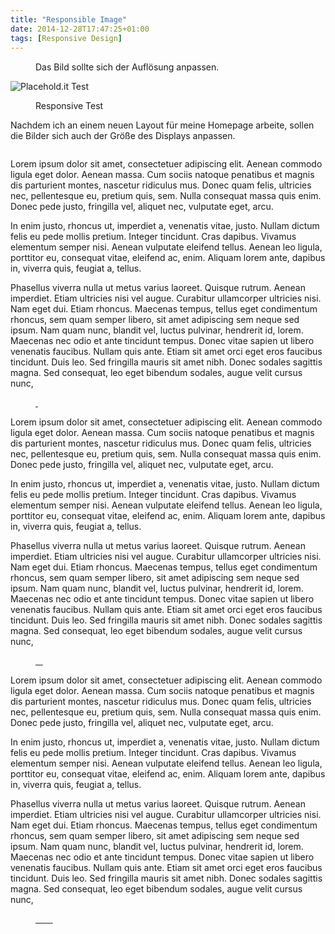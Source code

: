 ```yaml
---
title: "Responsible Image"
date: 2014-12-28T17:47:25+01:00
tags: [Responsive Design]
---
```

<figure class="photo-with-exif">
	<picture>
<!-- Home Settings
	    <source srcset="http://placehold.it/908x448" media="(min-width: 48.063em)" type="image/gif" />
	    <source srcset="http://placehold.it/716x480" media="(min-width: 40.063em)" type="image/gif" />
-->
<!-- Blog Page Settings
		<source srcset="http://placehold.it/715x448" media="(min-width: 62.5em)" type="image/gif" />
	    <source srcset="http://placehold.it/908x480" media="(min-width: 48.063em)" type="image/gif" />
	    <source srcset="http://placehold.it/716x480" media="(min-width: 37.5em)" type="image/gif" />
-->
<!--
		<source src="{{ site.url }}/assets/images/grey.gif" data-srcset="http://placehold.it/715x448" media="(min-width: 62.5em)" type="image/gif" />
	    <source src="{{ site.url }}/assets/images/grey.gif" data-srcset="http://placehold.it/908x480" media="(min-width: 48.063em)" type="image/gif" />
-->
	    <source srcset="{{ site.url }}/assets/images/grey.gif" data-srcset="//placehold.it/936x468 1x, //placehold.it/1872x936 2x" media="(min-width: 1281px)" />
	    <source srcset="{{ site.url }}/assets/images/grey.gif" data-srcset="//placehold.it/1024x512 1x, //placehold.it/2048x1024 2x" media="(min-width: 1025px)" />
	    <source srcset="{{ site.url }}/assets/images/grey.gif" data-srcset="//placehold.it/972x486 1x, //placehold.it/1944x972 2x" media="(min-width: 901px)" />
	    <source srcset="{{ site.url }}/assets/images/grey.gif" data-srcset="//placehold.it/848x424 1x, //placehold.it/1696x848 2x" media="(min-width: 769px)" />
	    <source srcset="{{ site.url }}/assets/images/grey.gif" data-srcset="//placehold.it/732x366 1x, //placehold.it/1464x732 2x" media="(min-width: 601px)" />
	    <source srcset="{{ site.url }}/assets/images/grey.gif" data-srcset="//placehold.it/553x275 1x, //placehold.it/1106x550 2x" media="(min-width: 415px)" />
	    <source srcset="{{ site.url }}/assets/images/grey.gif" data-srcset="//placehold.it/379x175 1x, //placehold.it/718x350 2x" media="(min-width: 376px)" />
	    <source srcset="{{ site.url }}/assets/images/grey.gif" data-srcset="//placehold.it/343x172 1x, //placehold.it/686x344 2x" media="(min-width: 361px)" />
	    <source srcset="{{ site.url }}/assets/images/grey.gif" data-srcset="//placehold.it/328x164 1x, //placehold.it/656x328 2x" media="(min-width: 321px)" />
	    <img data-srcset="//placehold.it/288x178 1x, //placehold.it/576x356 2x " class="lazyload" itemprop="image" data-sizes="auto" alt="Responsive Image" src="data:image/gif;base64,R0lGODlhAQABAAAAACH5BAEKAAEALAAAAAABAAEAAAICTAEAOw==" />
	  </picture>
	  <figcaption>Das Bild sollte sich der Auflösung anpassen.</figcaption>
</figure>
<noscript>
    <img src="//placehold.it/716x480" alt="Placehold.it Test" />
</noscript>

<figure class="">
<a href="//res.cloudinary.com/dsuwkv08y/image/upload/q_auto,f_auto,c_scale,fl_progressive,w_1600/popup/2020-02-11-1-ghk-multivisionsfestival/GHK-Multivisionsfestival.jpg" class="{{ site.image_popup_class }}" title="{{ include.alt }}">
<img
	data-sizes="auto"
    data-src="//placehold.it/288x178 288w"
	data-srcset="//placehold.it/936x468 936w,
//placehold.it/1024x512 1024w,
//placehold.it/972x486 972w,
//placehold.it/848x424 848w,
//placehold.it/732x366 732w,
//placehold.it/553x275 553w,
//placehold.it/379x175 379w,
//placehold.it/343x172 343w,
//placehold.it/328x164 328w"
	class="lazyload" />
</a>
<figcaption>Responsive Test</figcaption>
</figure>
	
Nachdem ich an einem neuen Layout für meine Homepage arbeite, sollen die Bilder sich auch der Größe des Displays anpassen.

<figure class="align-left">
<a href="//res.cloudinary.com/dsuwkv08y/image/upload/q_auto,f_auto,c_scale,fl_progressive,w_1600/popup/2020-02-11-1-ghk-multivisionsfestival/GHK-Multivisionsfestival.jpg" class="{{ site.image_popup_class }}" title="test">
<img
	data-sizes="auto"
    data-src="//placehold.it/288x178 288w"
	data-srcset="//placehold.it/936x468 936w,
//placehold.it/1024x512 1024w,
//placehold.it/972x486 972w,
//placehold.it/848x424 848w,
//placehold.it/732x366 732w,
//placehold.it/553x275 553w,
//placehold.it/379x175 379w,
//placehold.it/343x172 343w,
//placehold.it/328x164 328w,
//placehold.it/274x178 274w"
	class="lazyload" />
</a>
</figure>

Lorem ipsum dolor sit amet, consectetuer adipiscing elit. Aenean commodo ligula eget dolor. Aenean massa. Cum sociis natoque penatibus et magnis dis parturient montes, nascetur ridiculus mus. Donec quam felis, ultricies nec, pellentesque eu, pretium quis, sem. Nulla consequat massa quis enim. Donec pede justo, fringilla vel, aliquet nec, vulputate eget, arcu.

In enim justo, rhoncus ut, imperdiet a, venenatis vitae, justo. Nullam dictum felis eu pede mollis pretium. Integer tincidunt. Cras dapibus. Vivamus elementum semper nisi. Aenean vulputate eleifend tellus. Aenean leo ligula, porttitor eu, consequat vitae, eleifend ac, enim. Aliquam lorem ante, dapibus in, viverra quis, feugiat a, tellus.

Phasellus viverra nulla ut metus varius laoreet. Quisque rutrum. Aenean imperdiet. Etiam ultricies nisi vel augue. Curabitur ullamcorper ultricies nisi. Nam eget dui. Etiam rhoncus. Maecenas tempus, tellus eget condimentum rhoncus, sem quam semper libero, sit amet adipiscing sem neque sed ipsum. Nam quam nunc, blandit vel, luctus pulvinar, hendrerit id, lorem. Maecenas nec odio et ante tincidunt tempus. Donec vitae sapien ut libero venenatis faucibus. Nullam quis ante. Etiam sit amet orci eget eros faucibus tincidunt. Duis leo. Sed fringilla mauris sit amet nibh. Donec sodales sagittis magna. Sed consequat, leo eget bibendum sodales, augue velit cursus nunc,

<figure class="half">
<a href="//res.cloudinary.com/dsuwkv08y/image/upload/q_auto,f_auto,c_scale,fl_progressive,w_1600/popup/2020-02-11-1-ghk-multivisionsfestival/GHK-Multivisionsfestival.jpg" class="{{ site.image_popup_class }}" title="test">
<img
	data-sizes="auto"
    data-src="//placehold.it/288x178 288w"
	data-srcset="//placehold.it/457x225 457w,
//placehold.it/350x175 350w,
//placehold.it/288x178 288w,
//placehold.it/250x75 250w,
//placehold.it/200x50 200w,
//placehold.it/150x75 150w,
//placehold.it/100x50 100w,
//placehold.it/75x35 75w,
//placehold.it/50x25 50w,
//placehold.it/25x12 25w"
	class="lazyload" />
</a>
<a href="//res.cloudinary.com/dsuwkv08y/image/upload/q_auto,f_auto,c_scale,fl_progressive,w_1600/popup/2020-02-11-1-ghk-multivisionsfestival/GHK-Multivisionsfestival.jpg" class="{{ site.image_popup_class }}" title="test">
<img
	data-sizes="auto"
    data-src="//placehold.it/288x178 288w"
	data-srcset="//placehold.it/457x225 457w,
//placehold.it/350x175 350w,
//placehold.it/288x178 288w,
//placehold.it/250x75 250w,
//placehold.it/200x50 200w,
//placehold.it/150x75 150w,
//placehold.it/100x50 100w,
//placehold.it/75x35 75w,
//placehold.it/50x25 50w,
//placehold.it/25x12 25w"
	class="lazyload" />
</a>
</figure>

Lorem ipsum dolor sit amet, consectetuer adipiscing elit. Aenean commodo ligula eget dolor. Aenean massa. Cum sociis natoque penatibus et magnis dis parturient montes, nascetur ridiculus mus. Donec quam felis, ultricies nec, pellentesque eu, pretium quis, sem. Nulla consequat massa quis enim. Donec pede justo, fringilla vel, aliquet nec, vulputate eget, arcu.

In enim justo, rhoncus ut, imperdiet a, venenatis vitae, justo. Nullam dictum felis eu pede mollis pretium. Integer tincidunt. Cras dapibus. Vivamus elementum semper nisi. Aenean vulputate eleifend tellus. Aenean leo ligula, porttitor eu, consequat vitae, eleifend ac, enim. Aliquam lorem ante, dapibus in, viverra quis, feugiat a, tellus.

Phasellus viverra nulla ut metus varius laoreet. Quisque rutrum. Aenean imperdiet. Etiam ultricies nisi vel augue. Curabitur ullamcorper ultricies nisi. Nam eget dui. Etiam rhoncus. Maecenas tempus, tellus eget condimentum rhoncus, sem quam semper libero, sit amet adipiscing sem neque sed ipsum. Nam quam nunc, blandit vel, luctus pulvinar, hendrerit id, lorem. Maecenas nec odio et ante tincidunt tempus. Donec vitae sapien ut libero venenatis faucibus. Nullam quis ante. Etiam sit amet orci eget eros faucibus tincidunt. Duis leo. Sed fringilla mauris sit amet nibh. Donec sodales sagittis magna. Sed consequat, leo eget bibendum sodales, augue velit cursus nunc,

<figure class="fourth">
<a href="//res.cloudinary.com/dsuwkv08y/image/upload/q_auto,f_auto,c_scale,fl_progressive,w_1600/popup/2020-02-11-1-ghk-multivisionsfestival/GHK-Multivisionsfestival.jpg" class="{{ site.image_popup_class }}" title="test">
<img
	data-sizes="auto"
    data-src="//placehold.it/288x178 288w"
	data-srcset="//placehold.it/457x225 457w,
//placehold.it/350x175 350w,
//placehold.it/288x178 288w,
//placehold.it/250x75 250w,
//placehold.it/200x50 200w,
//placehold.it/150x75 150w,
//placehold.it/100x50 100w,
//placehold.it/75x35 75w,
//placehold.it/50x25 50w,
//placehold.it/25x12 25w"
	class="lazyload" />
</a>
<a href="//res.cloudinary.com/dsuwkv08y/image/upload/q_auto,f_auto,c_scale,fl_progressive,w_1600/popup/2020-02-11-1-ghk-multivisionsfestival/GHK-Multivisionsfestival.jpg" class="{{ site.image_popup_class }}" title="test">
<img
	data-sizes="auto"
    data-src="//placehold.it/288x178 288w"
	data-srcset="//placehold.it/457x225 457w,
//placehold.it/350x175 350w,
//placehold.it/288x178 288w,
//placehold.it/250x75 250w,
//placehold.it/200x50 200w,
//placehold.it/150x75 150w,
//placehold.it/100x50 100w,
//placehold.it/75x35 75w,
//placehold.it/50x25 50w,
//placehold.it/25x12 25w"
	class="lazyload" />
</a>
<a href="//res.cloudinary.com/dsuwkv08y/image/upload/q_auto,f_auto,c_scale,fl_progressive,w_1600/popup/2020-02-11-1-ghk-multivisionsfestival/GHK-Multivisionsfestival.jpg" class="{{ site.image_popup_class }}" title="test">
<img
	data-sizes="auto"
    data-src="//placehold.it/288x178 288w"
	data-srcset="//placehold.it/457x225 457w,
//placehold.it/350x175 350w,
//placehold.it/288x178 288w,
//placehold.it/250x75 250w,
//placehold.it/200x50 200w,
//placehold.it/150x75 150w,
//placehold.it/100x50 100w,
//placehold.it/75x35 75w,
//placehold.it/50x25 50w,
//placehold.it/25x12 25w"
	class="lazyload" />
</a>
<a href="//res.cloudinary.com/dsuwkv08y/image/upload/q_auto,f_auto,c_scale,fl_progressive,w_1600/popup/2020-02-11-1-ghk-multivisionsfestival/GHK-Multivisionsfestival.jpg" class="{{ site.image_popup_class }}" title="test">
<img
	data-sizes="auto"
    data-src="//placehold.it/288x178 288w"
	data-srcset="//placehold.it/457x225 457w,
//placehold.it/350x175 350w,
//placehold.it/288x178 288w,
//placehold.it/250x75 250w,
//placehold.it/200x50 200w,
//placehold.it/150x75 150w,
//placehold.it/100x50 100w,
//placehold.it/75x35 75w,
//placehold.it/50x25 50w,
//placehold.it/25x12 25w"
	class="lazyload" />
</a>
</figure>
Lorem ipsum dolor sit amet, consectetuer adipiscing elit. Aenean commodo ligula eget dolor. Aenean massa. Cum sociis natoque penatibus et magnis dis parturient montes, nascetur ridiculus mus. Donec quam felis, ultricies nec, pellentesque eu, pretium quis, sem. Nulla consequat massa quis enim. Donec pede justo, fringilla vel, aliquet nec, vulputate eget, arcu.

In enim justo, rhoncus ut, imperdiet a, venenatis vitae, justo. Nullam dictum felis eu pede mollis pretium. Integer tincidunt. Cras dapibus. Vivamus elementum semper nisi. Aenean vulputate eleifend tellus. Aenean leo ligula, porttitor eu, consequat vitae, eleifend ac, enim. Aliquam lorem ante, dapibus in, viverra quis, feugiat a, tellus.

Phasellus viverra nulla ut metus varius laoreet. Quisque rutrum. Aenean imperdiet. Etiam ultricies nisi vel augue. Curabitur ullamcorper ultricies nisi. Nam eget dui. Etiam rhoncus. Maecenas tempus, tellus eget condimentum rhoncus, sem quam semper libero, sit amet adipiscing sem neque sed ipsum. Nam quam nunc, blandit vel, luctus pulvinar, hendrerit id, lorem. Maecenas nec odio et ante tincidunt tempus. Donec vitae sapien ut libero venenatis faucibus. Nullam quis ante. Etiam sit amet orci eget eros faucibus tincidunt. Duis leo. Sed fringilla mauris sit amet nibh. Donec sodales sagittis magna. Sed consequat, leo eget bibendum sodales, augue velit cursus nunc,

<figure class="eighth">
<a href="//res.cloudinary.com/dsuwkv08y/image/upload/q_auto,f_auto,c_scale,fl_progressive,w_1600/popup/2020-02-11-1-ghk-multivisionsfestival/GHK-Multivisionsfestival.jpg" class="{{ site.image_popup_class }}" title="test">
<img
	data-sizes="auto"
    data-src="//placehold.it/288x178 288w"
	data-srcset="//placehold.it/457x225 457w,
//placehold.it/350x175 350w,
//placehold.it/288x178 288w,
//placehold.it/250x75 250w,
//placehold.it/200x50 200w,
//placehold.it/150x75 150w,
//placehold.it/100x50 100w,
//placehold.it/75x35 75w,
//placehold.it/50x25 50w,
//placehold.it/25x12 25w"
	class="lazyload" />
</a>
<a href="//res.cloudinary.com/dsuwkv08y/image/upload/q_auto,f_auto,c_scale,fl_progressive,w_1600/popup/2020-02-11-1-ghk-multivisionsfestival/GHK-Multivisionsfestival.jpg" class="{{ site.image_popup_class }}" title="test">
<img
	data-sizes="auto"
    data-src="//placehold.it/288x178 288w"
	data-srcset="//placehold.it/457x225 457w,
//placehold.it/350x175 350w,
//placehold.it/288x178 288w,
//placehold.it/250x75 250w,
//placehold.it/200x50 200w,
//placehold.it/150x75 150w,
//placehold.it/100x50 100w,
//placehold.it/75x35 75w,
//placehold.it/50x25 50w,
//placehold.it/25x12 25w"
	class="lazyload" />
</a>
<a href="//res.cloudinary.com/dsuwkv08y/image/upload/q_auto,f_auto,c_scale,fl_progressive,w_1600/popup/2020-02-11-1-ghk-multivisionsfestival/GHK-Multivisionsfestival.jpg" class="{{ site.image_popup_class }}" title="test">
<img
	data-sizes="auto"
    data-src="//placehold.it/288x178 288w"
	data-srcset="//placehold.it/457x225 457w,
//placehold.it/350x175 350w,
//placehold.it/288x178 288w,
//placehold.it/250x75 250w,
//placehold.it/200x50 200w,
//placehold.it/150x75 150w,
//placehold.it/100x50 100w,
//placehold.it/75x35 75w,
//placehold.it/50x25 50w,
//placehold.it/25x12 25w"
	class="lazyload" />
</a>
<a href="//res.cloudinary.com/dsuwkv08y/image/upload/q_auto,f_auto,c_scale,fl_progressive,w_1600/popup/2020-02-11-1-ghk-multivisionsfestival/GHK-Multivisionsfestival.jpg" class="{{ site.image_popup_class }}" title="test">
<img
	data-sizes="auto"
    data-src="//placehold.it/288x178 288w"
	data-srcset="//placehold.it/457x225 457w,
//placehold.it/350x175 350w,
//placehold.it/288x178 288w,
//placehold.it/250x75 250w,
//placehold.it/200x50 200w,
//placehold.it/150x75 150w,
//placehold.it/100x50 100w,
//placehold.it/75x35 75w,
//placehold.it/50x25 50w,
//placehold.it/25x12 25w"
	class="lazyload" />
</a>
<a href="//res.cloudinary.com/dsuwkv08y/image/upload/q_auto,f_auto,c_scale,fl_progressive,w_1600/popup/2020-02-11-1-ghk-multivisionsfestival/GHK-Multivisionsfestival.jpg" class="{{ site.image_popup_class }}" title="test">
<img
	data-sizes="auto"
    data-src="//placehold.it/288x178 288w"
	data-srcset="//placehold.it/457x225 457w,
//placehold.it/350x175 350w,
//placehold.it/288x178 288w,
//placehold.it/250x75 250w,
//placehold.it/200x50 200w,
//placehold.it/150x75 150w,
//placehold.it/100x50 100w,
//placehold.it/75x35 75w,
//placehold.it/50x25 50w,
//placehold.it/25x12 25w"
	class="lazyload" />
</a>
<a href="//res.cloudinary.com/dsuwkv08y/image/upload/q_auto,f_auto,c_scale,fl_progressive,w_1600/popup/2020-02-11-1-ghk-multivisionsfestival/GHK-Multivisionsfestival.jpg" class="{{ site.image_popup_class }}" title="test">
<img
	data-sizes="auto"
    data-src="//placehold.it/288x178 288w"
	data-srcset="//placehold.it/457x225 457w,
//placehold.it/350x175 350w,
//placehold.it/288x178 288w,
//placehold.it/250x75 250w,
//placehold.it/200x50 200w,
//placehold.it/150x75 150w,
//placehold.it/100x50 100w,
//placehold.it/75x35 75w,
//placehold.it/50x25 50w,
//placehold.it/25x12 25w"
	class="lazyload" />
</a>
<a href="//res.cloudinary.com/dsuwkv08y/image/upload/q_auto,f_auto,c_scale,fl_progressive,w_1600/popup/2020-02-11-1-ghk-multivisionsfestival/GHK-Multivisionsfestival.jpg" class="{{ site.image_popup_class }}" title="test">
<img
	data-sizes="auto"
    data-src="//placehold.it/288x178 288w"
	data-srcset="//placehold.it/457x225 457w,
//placehold.it/350x175 350w,
//placehold.it/288x178 288w,
//placehold.it/250x75 250w,
//placehold.it/200x50 200w,
//placehold.it/150x75 150w,
//placehold.it/100x50 100w,
//placehold.it/75x35 75w,
//placehold.it/50x25 50w,
//placehold.it/25x12 25w"
	class="lazyload" />
</a>
<a href="//res.cloudinary.com/dsuwkv08y/image/upload/q_auto,f_auto,c_scale,fl_progressive,w_1600/popup/2020-02-11-1-ghk-multivisionsfestival/GHK-Multivisionsfestival.jpg" class="{{ site.image_popup_class }}" title="test">
<img
	data-sizes="auto"
    data-src="//placehold.it/288x178 288w"
	data-srcset="//placehold.it/457x225 457w,
//placehold.it/350x175 350w,
//placehold.it/288x178 288w,
//placehold.it/250x75 250w,
//placehold.it/200x50 200w,
//placehold.it/150x75 150w,
//placehold.it/100x50 100w,
//placehold.it/75x35 75w,
//placehold.it/50x25 50w,
//placehold.it/25x12 25w"
	class="lazyload" />
</a>
</figure>

<!--
Max width 360 Bild 328
320 - 288
360 - 328
375 - 343
411 - 379
414 - 382
600 - 553
768 - 732
1024 - 784
-->

<!--
// MEDIA QUERIES ==============================================
$micro            : "only screen and (min-width: 30em)";
$small            : "only screen and (min-width: 37.5em)";
$medium           : "only screen and (min-width: 48em)";
$large            : "only screen and (min-width: 62em)";
$x-large          : "only screen and (min-width: 86.375em)";

48em 768px
48.063em 769px
20em 320px
35.5em 568px

// Small screens 
@media only screen { } /* Define mobile styles */ 
@media only screen and (max-width: 40em) { } /* max-width 640px, mobile-only styles, use when QAing mobile issues */ 
// Medium screens 
@media only screen and (min-width: 40.063em) { } /* min-width 641px, medium screens */ @media only screen and (min-width: 40.063em) and (max-width: 64em) { } /* min-width 641px and max-width 1024px, use when QAing tablet-only issues */ // Large screens @media only screen and (min-width: 64.063em) { } /* min-width 1025px, large screens */ @media only screen and (min-width: 64.063em) and (max-width: 90em) { } /* min-width 1025px and max-width 1440px, use when QAing large screen-only issues */ 
// XLarge screens @media only screen and (min-width: 90.063em) { } /* min-width 1441px, xlarge screens */ @media only screen and (min-width: 90.063em) and (max-width: 120em) { } /* min-width 1441px and max-width 1920px, use when QAing xlarge screen-only issues */ // XXLarge screens @media only screen and (min-width: 120.063em) { } /* min-width 1921px, xxlarge screens */
-->